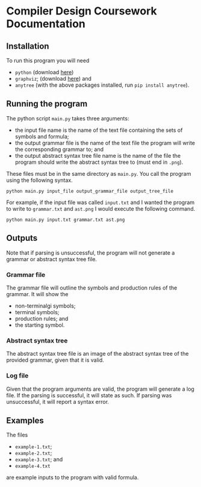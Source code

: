 # Compiler Design Coursework Documentation
## Installation
To run this program you will need
* `python` (download [here](https://www.python.org/downloads/release/python-374/))
* `graphviz`; (download [here](https://graphviz.gitlab.io/download/)) and
* `anytree` (with the above packages installed, run `pip install anytree`).

## Running the program

The python script `main.py` takes three arguments:
* the input file name is the name of the text file containing 
    the sets of symbols and formula;
* the output grammar file is the name of the text file the program will write the
    corresponding grammar to; and
* the output abstract syntax tree file name is the name of the file the program should 
    write the abstract syntax tree to (must end in `.png`).

These files must be in the same directory as `main.py`.
You call the program using the following syntax.
```
python main.py input_file output_grammar_file output_tree_file
```

For example, if the input file was called `input.txt` and I wanted the
program to write to `grammar.txt` and `ast.png` I would execute the following command.
```
python main.py input.txt grammar.txt ast.png
```

## Outputs

Note that if parsing is unsuccessful, the program will not generate a
grammar or abstract syntax tree file. 

### Grammar file
The grammar file will outline the symbols and production rules of the grammar.
It will show the
* non-terminalgi symbols;
* terminal symbols;
* production rules; and
* the starting symbol.

### Abstract syntax tree
The abstract syntax tree file is an image of the abstract syntax tree of the
provided grammar, given that it is valid.

### Log file
Given that the program arguments are valid, the program will generate a log file.
If the parsing is successful, it will state as such.
If parsing was unsuccessful, it will report a syntax error.

## Examples
The files
* `example-1.txt`;
* `example-2.txt`;
* `example-3.txt`; and
* `example-4.txt`

are example inputs to the program with valid formula.